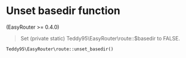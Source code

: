 # Unset basedir function

(EasyRouter >= 0.4.0)

> Set (private static) Teddy95\EasyRouter\route::$basedir to FALSE.

```php
Teddy95\EasyRouter\route::unset_basedir()
```
